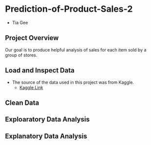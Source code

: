 # Prediction-of-Product-Sales-2
- Tia Gee
## Project Overview
Our goal is to produce helpful analysis of sales for each item sold by a group of stores.
## Load and Inspect Data
- The source of the data used in this project was from Kaggle.
  - [Kaggle Link](https://www.kaggle.com/datasets/shivan118/big-mart-sales-prediction-datasets?select=train.csv) 
## Clean Data
## Exploaratory Data Analysis
## Explanatory Data Analysis
